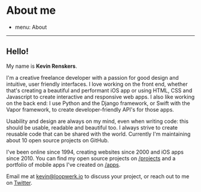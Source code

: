# About me
- menu: About
---------------------

## Hello! 
My name is **Kevin Renskers**.

I'm a creative freelance developer with a passion for good design and intuitive, user friendly interfaces. I love working on the front end, whether that's creating a beautiful and performant iOS app or using HTML, CSS and Javascript to create interactive and responsive web apps. I also like working on the back end: I use Python and the Django framework, or Swift with the Vapor framework, to create developer-friendly API's for those apps.

Usability and design are always on my mind, even when writing code: this should be usable, readable and beautiful too. I always strive to create reusable code that can be shared with the world. Currently I'm maintaining about 10 open source projects on GitHub.

I've been online since 1994, creating websites since 2000 and iOS apps since 2010. You can find my open source projects on [/projects](/projects/) and a portfolio of mobile apps I've created on [/apps](/apps/).

Email me at [kevin@loopwerk.io](mailto:kevin@loopwerk.io) to discuss your project, or reach out to me on [Twitter](https://twitter.com/kevinrenskers).
